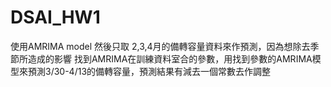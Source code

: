 # DSAI_HW1

使用AMRIMA model
然後只取 2,3,4月的備轉容量資料來作預測，因為想除去季節所造成的影響
找到AMRIMA在訓練資料室合的參數，用找到參數的AMRIMA模型來預測3/30-4/13的備轉容量，預測結果有減去一個常數去作調整